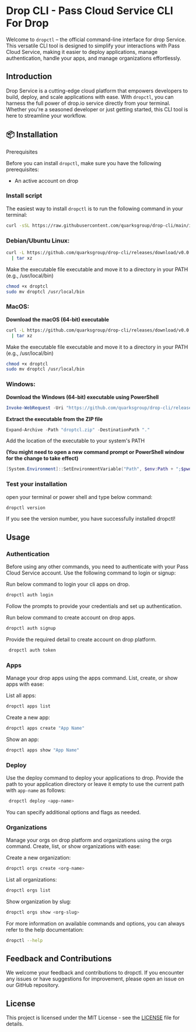 # Drop CLI - Pass Cloud Service CLI For Drop

Welcome to `dropctl` – the official command-line interface for drop Service. This versatile CLI tool is designed to simplify your interactions with Pass Cloud Service,
making it easier to deploy applications, manage authentication, handle your apps, and manage organizations effortlessly.

## Introduction

Drop Service is a cutting-edge cloud platform that empowers developers to build, deploy, and scale applications with ease. With `dropctl`,
you can harness the full power of drop.io service directly from your terminal. Whether you're a seasoned developer or just getting started, this CLI tool is here to streamline your workflow.

## 📦 Installation

Prerequisites

Before you can install `dropctl`, make sure you have the following prerequisites:

- An active account on drop

### Install script

The easiest way to install `dropctl` is to run the following command in your terminal:

```sh
curl -sSL https://raw.githubusercontent.com/quarksgroup/drop-cli/main/install.sh | sh
```

### Debian/Ubuntu Linux:

```sh
curl -L https://github.com/quarksgroup/drop-cli/releases/download/v0.0.2/dropctl-linux-amd64.tar.gz \
  | tar xz
```

Make the executable file executable and move it to a directory in your PATH (e.g., /usr/local/bin)

```sh
chmod +x droptcl
sudo mv droptcl /usr/local/bin
```

### MacOS:

**Download the macOS (64-bit) executable**

```sh
curl -L https://github.com/quarksgroup/drop-cli/releases/download/v0.0.2/dropctl-darwin-amd64.tar.gz \
  | tar xz
```

Make the executable file executable and move it to a directory in your PATH (e.g., /usr/local/bin)

```sh
chmod +x droptcl
sudo mv droptcl /usr/local/bin
```

### Windows:

**Download the Windows (64-bit) executable using PowerShell**

```powershell
Invoke-WebRequest -Uri "https://github.com/quarksgroup/drop-cli/releases/download/v0.0.2/dropctl-windows-amd64.zip" -OutFile "droptcl.zip"
```

**Extract the executable from the ZIP file**

```powershell
Expand-Archive -Path "droptcl.zip" -DestinationPath "."
```

Add the location of the executable to your system's PATH

**(You might need to open a new command prompt or PowerShell window for the change to take effect)**

```powershell
[System.Environment]::SetEnvironmentVariable("Path", $env:Path + ";$pwd", [System.EnvironmentVariableTarget]::Machine)
```

### Test your installation

open your terminal or power shell and type below command:

```sh
dropctl version
```

If you see the version number, you have successfully installed dropctl!

## Usage

### Authentication

Before using any other commands, you need to authenticate with your Pass Cloud Service account. Use the following command to login or signup:

Run below command to login your cli apps on drop.

```sh
dropctl auth login
```

Follow the prompts to provide your credentials and set up authentication.

Run below command to create account on drop apps.

```sh
dropctl auth signup
```

Provide the required detail to create account on drop platform.

```sh
 dropctl auth token
```

### Apps

Manage your drop apps using the apps command. List, create, or show apps with ease:

List all apps:

```sh
dropctl apps list
```

Create a new app:

```sh
dropctl apps create "App Name"
```

Show an app:

```sh
dropctl apps show "App Name"
```

### Deploy

Use the deploy command to deploy your applications to drop. Provide the path to your application directory or leave it empty to use the current path with `app-name` as follows:

```sh
 dropctl deploy <app-name>
```

You can specify additional options and flags as needed.

### Organizations

Manage your orgs on drop platform and organizations using the orgs command. Create, list, or show organizations with ease:

Create a new organization:

```sh
dropctl orgs create <org-name>
```

List all organizations:

```sh
dropctl orgs list
```

Show organization by slug:

```sh
dropctl orgs show <org-slug>
```

For more information on available commands and options, you can always refer to the help documentation:

```sh
dropctl --help
```

## Feedback and Contributions

We welcome your feedback and contributions to dropctl. If you encounter any issues or have suggestions for improvement, please open an issue on our GitHub repository.

## License

This project is licensed under the MIT License - see the [LICENSE](LICENSE) file for details.
